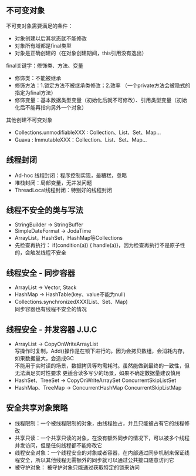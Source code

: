 ## 不可变对象  
不可变对象需要满足的条件：  
- 对象创建以后其状态就不能修改  
- 对象所有域都是final类型  
- 对象是正确创建的（在对象创建期间，this引用没有逸出）  

final关键字：修饰类、方法、变量  
- 修饰类：不能被继承  
- 修饰方法：1.锁定方法不被继承类修改；2.效率 （一个private方法会被隐式的指定为final方法）  
- 修饰变量：基本数据类型变量（初始化后就不可修改）、引用类型变量（初始化后不能再指向另外一个对象）  

其他创建不可变对象  
- Collections.unmodifiableXXX : Collection、List、Set、Map...
- Guava : ImmutableXXX：Collection、List、Set、Map...
## 线程封闭  
- Ad-hoc 线程封闭：程序控制实现，最糟糕，忽略  
- 堆栈封闭：局部变量，无并发问题  
- ThreadLocal线程封闭：特别好的线程封闭  

## 线程不安全的类与写法 
- StringBuilder -> StringBuffer  
- SimpleDateFormat -> JodaTime  
- ArrayList，HashSet，HashMap等Collections  
- 先检查再执行： if(condition(a)) { handle(a)}，因为检查再执行不是原子性的，会触发线程不安全  

## 线程安全 - 同步容器  
- ArrayList -> Vector, Stack
- HashMap -> HashTable(key、value不能为null)  
- Collections.synchronizedXXX(List、Set、Map)  
同步容器也有线程不安全的情况  

## 线程安全 - 并发容器 J.U.C  
- ArrayList -> CopyOnWriteArrayList  
  写操作时复制，Add()操作是在锁下进行的。因为会拷贝数组，会消耗内存，如果数据量大，会造成GC  
  不能用于实时读的场景，数据拷贝等均需耗时。虽然能做到最终的一致性，但无法满足实时性要求
  更适合读多写少的场景，如果不确定数据量建议慎用  
- HashSet、TreeSet -> CopyOnWriteArraySet ConcurrentSkipListSet  
- HashMap、TreeMap -> ConcurrentHashMap ConcurrentSkipListMap

## 安全共享对象策略
- 线程限制：一个被线程限制的对象，由线程独占，并且只能被占有它的线程修改  
- 共享只读：一个共享只读的对象，在没有额外同步的情况下，可以被多个线程并发访问，但是任何线程都不能修改它  
- 线程安全对象：一个线程安全的对象或者容器，在内部通过同步机制来保证线程安全，所以其他线程无需额外的同步就可以通过公共接口随意访问它  
- 被守护对象： 被守护对象只能通过获取特定的锁来访问     